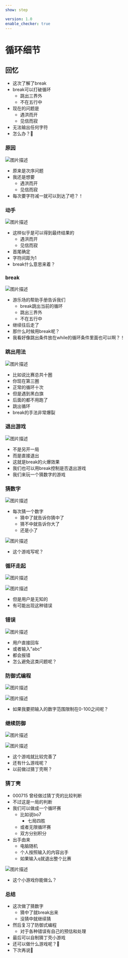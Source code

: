 ```yaml
---
show: step

version: 1.0
enable_checker: true
---
```


# 循环细节
## 回忆
- 这次了解了break
- break可以打破循环
	- 跳出三界外
	- 不在五行中
- 现在的问题是
	- 遇洪而开
	- 见信而寂
- 无法输出任何字符
- 怎么办？🤔

### 原因

![图片描述](https://doc.shiyanlou.com/courses/uid1190679-20211005-1633439264382)

- 原来是次序问题
- 我还是想要
	- 遇洪而开
	- 见信而寂
- 每次要字符减一就可以到达了吧？！

### 动手

![图片描述](https://doc.shiyanlou.com/courses/uid1190679-20211005-1633439574229)

- 这样似乎是可以得到最终结果的
	- 遇洪而开
	- 见信而寂
- 首尾确定
- 字符间距为1
- break什么意思来着？

### break

![图片描述](https://doc.shiyanlou.com/courses/uid1190679-20211005-1633439693252)

- 游乐场的帮助手册告诉我们
	- break跳出当前的循环
	- 跳出三界外
	- 不在五行中
- 继续往后走了
- 那什么时候用break呢？
- 我看好像跳出条件放在while的循环条件里面也可以啊？！

### 跳出用法

![图片描述](https://doc.shiyanlou.com/courses/uid1190679-20211005-1633440033148)

- 比如说比赛总共十圈
- 你现在第三圈
- 正常的循环十次
- 但是遇到黑白旗
- 后面的都不用跑了
- 跳出循环
- break的手法非常爆裂

### 退出游戏

![图片描述](https://doc.shiyanlou.com/courses/uid1190679-20211005-1633440987789)

- 不是另开一局
- 而是直接退出
- 这就是break的火爆效果
- 我们也可以用break控制是否退出游戏
- 我们来玩一个猜数字的游戏

### 猜数字

![图片描述](https://doc.shiyanlou.com/courses/uid1190679-20211005-1633442463717)

- 每次猜一个数字
	- 猜中了就告诉你猜中了
	- 猜不中就告诉你大了
	- 还是小了

![图片描述](https://doc.shiyanlou.com/courses/uid1190679-20211005-1633442480138)

- 这个游戏写呢？

### 循环走起

![图片描述](https://doc.shiyanlou.com/courses/uid1190679-20211005-1633443205828)

![图片描述](https://doc.shiyanlou.com/courses/uid1190679-20211005-1633443234310)

- 但是用户是无知的
- 有可能出现这种错误

### 错误

![图片描述](https://doc.shiyanlou.com/courses/uid1190679-20211005-1633443286317)

- 用户直接回车
- 或者输入"abc"
- 都会报错
- 怎么避免这类问题呢？

### 防御式编程

![图片描述](https://doc.shiyanlou.com/courses/uid1190679-20211005-1633443886356)

![图片描述](https://doc.shiyanlou.com/courses/uid1190679-20211005-1633443896189)

- 如果我要把输入的数字范围限制在0-100之间呢？

### 继续防御

![图片描述](https://doc.shiyanlou.com/courses/uid1190679-20211005-1633444124226)

![图片描述](https://doc.shiyanlou.com/courses/uid1190679-20211005-1633444131493)

- 这个游戏就比较完善了
- 还有什么游戏呢？
- 以前做过猜丁壳啊？

### 猜丁壳

- 000715 曾经做过猜丁壳的比较判断
- 不过这是一局的判断
- 我们可以做成一个循环赛
	- 比如说bo7
		- 七局四胜
	- 或者无限循环赛
	- 双方分别积分
- 出手由来
	- 电脑随机
	- 个人按照输入的内容出手
	- 如果输入q就退出整个比赛

![图片描述](https://doc.shiyanlou.com/courses/uid1190679-20210919-1632057911165)

- 这个小游戏你能做么？

### 总结 
- 这次做了猜数字
	- 猜中了就break出来
	- 没猜中就继续猜
- 然后复习了防御式编程
	- 对于各种错误有自己的预估和处理
- 最后可以自制猜丁壳小游戏
- 还可以做什么游戏呢？🤔
- 下次再说👋